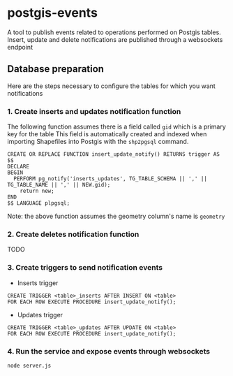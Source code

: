 # postgis-events

A tool to publish events related to operations performed on Postgis tables.
Insert, update and delete notifications are published through a websockets endpoint

## Database preparation

Here are the steps necessary to configure the tables for which you want notifications

### 1. Create inserts and updates notification function

The following function assumes there is a field called `gid` which is a primary key for the table
This field is automatically created and indexed when importing Shapefiles into Postgis with the `shp2pgsql` command.

```
CREATE OR REPLACE FUNCTION insert_update_notify() RETURNS trigger AS $$
DECLARE
BEGIN
  PERFORM pg_notify('inserts_updates', TG_TABLE_SCHEMA || ',' || TG_TABLE_NAME || ',' || NEW.gid);
	return new;
END
$$ LANGUAGE plpgsql;
```

Note: the above function assumes the geometry column's name is `geometry`

### 2. Create deletes notification function

TODO

### 3. Create triggers to send notification events

* Inserts trigger

```
CREATE TRIGGER <table>_inserts AFTER INSERT ON <table>
FOR EACH ROW EXECUTE PROCEDURE insert_update_notify();
```

* Updates trigger

```
CREATE TRIGGER <table>_updates AFTER UPDATE ON <table>
FOR EACH ROW EXECUTE PROCEDURE insert_update_notify();
```

### 4. Run the service and expose events through websockets

`node server.js`

